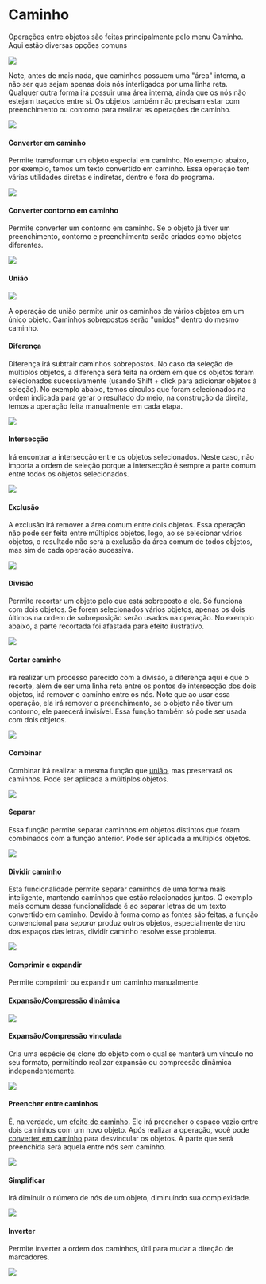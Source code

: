 # Caminho

Operações entre objetos são feitas principalmente pelo menu Caminho. Aqui estão diversas opções comuns&#x20;

![](<../.gitbook/assets/image (51).png>)



Note, antes de mais nada, que caminhos possuem uma "área" interna, a não ser que sejam apenas dois nós interligados por uma linha reta. Qualquer outra forma irá possuir uma área interna, ainda que os nós não estejam traçados entre si. Os objetos também não precisam estar com preenchimento ou contorno para realizar as operações de caminho.

![](<../.gitbook/assets/Peek 11-07-2022 01-41.gif>)

#### Converter em caminho

Permite transformar um objeto especial em caminho. No exemplo abaixo, por exemplo, temos um texto convertido em caminho. Essa operação tem várias utilidades diretas e indiretas, dentro e fora do programa.

![](<../.gitbook/assets/image (42).png>)

#### Converter contorno em caminho

Permite converter um contorno em caminho. Se o objeto já tiver um preenchimento, contorno e preenchimento serão criados como objetos diferentes.

![](<../.gitbook/assets/image (38) (1).png>)

#### União&#x20;

![](<../.gitbook/assets/image (30) (1).png>)

A operação de união permite unir os caminhos de vários objetos em um único objeto. Caminhos sobrepostos serão "unidos" dentro do mesmo caminho.

#### Diferença

Diferença irá subtrair caminhos sobrepostos. No caso da seleção de múltiplos objetos, a diferença será feita na ordem em que os objetos foram selecionados sucessivamente (usando Shift + click para adicionar objetos à seleção). No exemplo abaixo, temos círculos que foram selecionados na ordem indicada para gerar o resultado do meio, na construção da direita, temos a operação feita manualmente em cada etapa.

![](<../.gitbook/assets/Peek 11-07-2022 01-22.gif>)

#### Intersecção

Irá encontrar a intersecção entre os objetos selecionados. Neste caso, não importa a ordem de seleção porque a intersecção é sempre a parte comum entre todos os objetos selecionados.

![](<../.gitbook/assets/image (20).png>)

#### Exclusão

A exclusão irá remover a área comum entre dois objetos. Essa operação não pode ser feita entre múltiplos objetos, logo, ao se selecionar vários objetos, o resultado não será a exclusão da área comum de todos objetos, mas sim de cada operação sucessiva.

![](<../.gitbook/assets/image (43) (1).png>)

#### Divisão

Permite recortar um objeto pelo que está sobreposto a ele. Só funciona com dois objetos. Se forem selecionados vários objetos, apenas os dois últimos na ordem de sobreposição serão usados na operação. No exemplo abaixo, a parte recortada foi afastada para efeito ilustrativo.

![](<../.gitbook/assets/image (12).png>)

#### Cortar caminho

irá realizar um processo parecido com a divisão, a diferença aqui é que o recorte, além de ser uma linha reta entre os pontos de intersecção dos dois objetos, irá remover o caminho entre os nós. Note que ao usar essa operação, ela irá remover o preenchimento, se o objeto não tiver um contorno, ele parecerá invisível. Essa função também só pode ser usada com dois objetos.

![](<../.gitbook/assets/image (23).png>)

#### Combinar

Combinar irá realizar a mesma função que [união](./#uniao), mas preservará os caminhos. Pode ser aplicada a múltiplos objetos.

![](<../.gitbook/assets/image (54) (1).png>)

#### Separar

Essa função permite separar caminhos em objetos distintos que foram combinados com a função anterior. Pode ser aplicada a múltiplos objetos.

![](<../.gitbook/assets/image (21) (1).png>)

#### Dividir caminho

Esta funcionalidade permite separar caminhos de uma forma mais inteligente, mantendo caminhos que estão relacionados juntos. O exemplo mais comum dessa funcionalidade é ao separar letras de um texto convertido em caminho. Devido à forma como as fontes são feitas, a função convencional para _separar_ produz outros objetos, especialmente dentro dos espaços das letras, dividir caminho resolve esse problema.

![](<../.gitbook/assets/image (57).png>)

#### Comprimir e expandir&#x20;

Permite comprimir ou expandir um caminho manualmente.

#### Expansão/Compressão dinâmica

![](<../.gitbook/assets/Peek 11-07-2022 02-32.gif>)

#### Expansão/Compressão vinculada

Cria uma espécie de clone do objeto com o qual se manterá um vínculo no seu formato, permitindo realizar expansão ou compreesão dinâmica independentemente.

![](<../.gitbook/assets/Peek 11-07-2022 02-33.gif>)

#### Preencher entre caminhos

É, na verdade, um [efeito de caminho](efeitos-de-caminho-lpes/). Ele irá preencher o espaço vazio entre dois caminhos com um novo objeto. Após realizar a operação, você pode [converter em caminho](./#undefined) para desvincular os objetos. A parte que será preenchida será aquela entre nós sem caminho.

![](<../.gitbook/assets/image (34) (1).png>)

#### Simplificar

Irá diminuir o número de nós de um objeto, diminuindo sua complexidade.

![](<../.gitbook/assets/Peek 11-07-2022 02-50.gif>)

#### Inverter

Permite inverter a ordem dos caminhos, útil para mudar a direção de marcadores.&#x20;

![](<../.gitbook/assets/image (33).png>)

